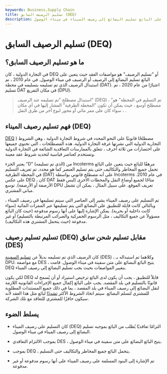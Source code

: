```yaml
---
keywords: Business,Supply Chain
title: تسليم الرصيف السابق (DEQ)
description: يشير تسليم رصيف الميناء ، في التجارة الدولية ، إلى مواصفات العقد حيث يجب على البائع تسليم البضائع إلى رصيف الميناء في ميناء الوصول.
---
```


# تسليم الرصيف السابق (DEQ)
## ما هو تسليم الرصيف السابق؟

في التجارة الدولية ، كان DEQ أو "تسليم الرصيف" هو مواصفات العقد حيث يتعين على البائع تسليم البضائع إلى الرصيف أو الرصيف في ميناء الوصول. في عام 2010 ، تم استبدال الرصيف الذي تم تسليمه بتسليمه في محطة (DAT). اعتبارًا من عام 2020 ، تم تسليم DAT في مكان التفريغ (DPU).

> استبدال مصطلح "تم تسليمه عند الرصيف" (DEQ) ، "تم التسليم في المحطة" هو مصطلح أوسع ، حيث يمكن أن تكون "المحطة الطرفية" المشار إليها في أي مكان ، سواء كان على ممر مائي أو محور لنوع آخر من طرق النقل .

>

## فهم تسليم رصيف الميناء (DEQ)

[DEQ](/incoterms) ) مصطلحًا قانونيًا على النحو المحدد في شروط التجارة الدولية ، وهي الشروط التجارية الدولية التي نشرتها غرفة التجارة الدولية. هذه المصطلحات ، التي تحتوي جميعها على اختصارات من ثلاثة أحرف ، تتعلق بالممارسات التعاقدية الشائعة في التجارة الدولية وتستخدم كعناصر قياسية لتحديد شروط عقد معينة.

يعتبر الجزء "D" (الذي تم تسليمه) من Incoterms مرهقًا للبائع حيث يتعين على البائع تحمل جميع المخاطر والتكاليف حتى يتم تسليم العنصر كما هو محدد. تم تعريف التسليم في المحطة الطرفية (DAT) على أنه مصطلح قانوني بواسطة Incoterms في عام 2010. على عكس DEQ ، كان DAT متاحًا لجميع أوضاع النقل والمحطات الأخرى (ليس فقط الأرصفة أو الأرصفة). توسع DPU تعريف الموقع. على سبيل المثال ، يمكن أن تشمل مباني المشتري.

تم التسليم على رصيف الميناء يشير إلى العناصر التي سيتم تسليمها في رصيف الميناء ، وبالتالي كانت قابلة للتطبيق على البضائع التي يتم تسليمها عبر الممرات المائية (سواء كانت داخلية أو بحرية). يمكن الإشارة إليها على أنها رسوم مدفوعة (حيث كان البائع مسؤولاً عن جميع التكاليف ، مثل الرسوم الجمركية والضرائب المرتبطة بالتسليم) أو غير مدفوعة (حيث يتحمل المشتري هذه التكاليف).

## تسليم تسليم رصيف (DEQ) مقابل تسليم شحن سابق (DES)

كان الرصيف الذي تم تسليمه بديلاً عن [تسليم السفينة](/des) (DES) ، وكلاهما تم استبداله بـ DPU. مع مواصفة DES ، يتيح البائع البضائع على متن سفينة في ميناء الوصول. قامت DEQ بتغيير المواصفات بحيث يجب تسليم البضائع إلى رصيف الميناء.

لكي يكون DEQ قابلاً للتطبيق ، يجب أن يكون لدى البائع ترخيص استيراد أو أن يُسمح له قانونًا بالتسليم في بلد المقصد. يجب على البائع إكمال جميع الإجراءات القانونية اللازمة لنقل البضائع إلى رصيف الميناء في بلد المقصد ، بما في ذلك جميع المستندات المطلوبة للمشتري لتسلم البضائع. سيتم اتخاذ الشروط الأكثر [تشددًا](/onerouscontract) لبائع مثل هذا العقد لأنه سيكون حافزًا للمشتري للتعاقد مع تلك الشركة.

## يسلط الضوء

- كان التسليم على رصيف الميناء (DEQ) التزامًا تعاقديًا يُطلب من البائع بموجبه تسليم البضائع إلى رصيف الميناء في ميناء الوصول.

- بموجب الالتزام التعاقدي DES ، يتيح البائع البضائع على متن سفينة في ميناء الوصول.

- بموجب DEQ ، يتحمل البائع جميع المخاطر والتكاليف حتى التسليم.

- تم الإشارة إلى البنود المسلمة على رصيف الميناء على أنها رسوم مدفوعة أو غير مدفوعة.

